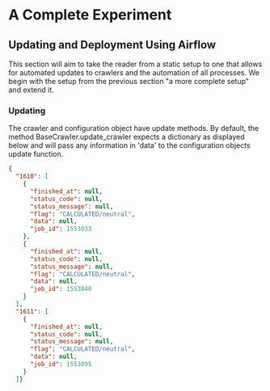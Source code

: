 # A Complete Experiment
## Updating and Deployment Using Airflow
This section will aim to take the reader from a static setup to one that allows for
automated updates to crawlers and the automation of all processes.
We begin with the setup from the previous section "a more complete setup" and extend it.

### Updating
The crawler and configuration object have update methods. By default, the method BaseCrawler.update_crawler
expects a dictionary as displayed below and will pass any information in 'data' to the configuration objects update
function.
```json
{
  "1610": [
    {
      "finished_at": null,
      "status_code": null,
      "status_message": null,
      "flag": "CALCULATED/neutral",
      "data": null,
      "job_id": 1553033
    },
    {
      "finished_at": null,
      "status_code": null,
      "status_message": null,
      "flag": "CALCULATED/neutral",
      "data": null,
      "job_id": 1553040
    }
  ],
  "1611": [
    {
      "finished_at": null,
      "status_code": null,
      "status_message": null,
      "flag": "CALCULATED/neutral",
      "data": null,
      "job_id": 1553095
    }
  ]}
```

